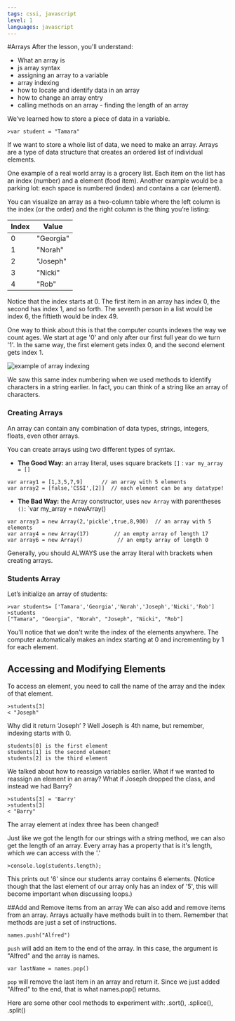 ```yaml
---
tags: cssi, javascript
level: 1
languages: javascript
---
```

#Arrays
After the lesson, you'll understand:
+ What an array is
+ js array syntax
+ assigning an array to a variable
+ array indexing
+ how to locate and identify data in an array
+ how to change an array entry
+ calling methods on an array - finding the length of an array

We’ve learned how to store a piece of data in a variable.

```
>var student = "Tamara"
```

If we want to store a whole list of data, we need to make an array. Arrays are a type of data structure that creates an ordered list of individual elements.

One example of a real world array is a grocery list. Each item on the list has an index (number) and a element (food item). Another example would be a parking lot: each space is numbered (index) and contains a car (element).

You can visualize an array as a two-column table where the left column is the index (or the order) and the right column is the thing you’re listing:

| Index | Value     |
|-------|-----------|
| 0     | "Georgia" |
| 1     | "Norah"   |
| 2     | "Joseph"  |
| 3     | "Nicki"   |
| 4     | "Rob"     |

Notice that the index starts at 0. The first item in an array has index 0, the second has index 1, and so forth. The seventh person in a list would be index 6, the fiftieth would be index 49.

One way to think about this is that the computer counts indexes the way we count ages. We start at age '0' and only after our first full year do we turn '1'. In the same way, the first element gets index 0, and the second element gets index 1.

![example of array indexing](https://newcircle.com/static/bookshelf/ruby_tutorial/array_indexing.png)

We saw this same index numbering when we used methods to identify characters in a string earlier. In fact, you can think of a string like an array of characters.

### Creating Arrays
An array can contain any combination of data types, strings, integers, floats, even other arrays.

You can create arrays using two different types of syntax.
* **The Good Way:** an array literal, uses square brackets `[]` : `var my_array = []`
```
var array1 = [1,3,5,7,9]      // an array with 5 elements
var array2 = [false,'CSSI',[2]]  // each element can be any datatype!
```

* **The Bad Way:** the Array constructor, uses `new Array` with parentheses `()`: `var my_array = newArray()

```
var array3 = new Array(2,'pickle',true,8,900)  // an array with 5 elements
var array4 = new Array(17)        // an empty array of length 17
var array6 = new Array()           // an empty array of length 0
```

Generally,  you should ALWAYS use the array literal with brackets when creating arrays.

### Students Array
Let’s initialize an array of students:
```
>var students= ['Tamara','Georgia','Norah','Joseph','Nicki','Rob']
>students
["Tamara", "Georgia", "Norah", "Joseph", "Nicki", "Rob"]
```

You'll notice that we don't write the index of the elements anywhere. The computer automatically makes an index starting at 0 and incrementing by 1 for each element.

## Accessing and Modifying Elements
To access an element, you need to call the name of the array and the index of that element.
```
>students[3]
< "Joseph"
```
Why did it return ‘Joseph’ ? Well Joseph is 4th name, but remember, indexing starts with 0. 

```
students[0] is the first element
students[1] is the second element
students[2] is the third element
```

We talked about how to reassign variables earlier. What if we wanted to reassign an element in an array? What if Joseph dropped the class, and instead we had Barry?
```
>students[3] = 'Barry'
>students[3]
< "Barry"
```
The array element at index three has been changed!

Just like we got the length for our strings with a string method, we can also get the length of an array. Every array has a property that is it's length, which we can access with the '.'
```
>console.log(students.length);
```
This prints out '6' since our students array contains 6 elements. (Notice though that the last element of our array only has an index of '5', this will become important when discussing loops.)

##Add and Remove items from an array
We can also add and remove items from an array. Arrays actually have methods built in to them. Remember that methods are just a set of instructions.
```
names.push("Alfred")
```
`push` will add an item to the end of the array. In this case, the argument is "Alfred" and the array is names.

```
var lastName = names.pop()
```
`pop` will remove the last item in an array and return it. Since we just added "Alfred" to the end, that is what names.pop() returns.

Here are some other cool methods to experiment with: .sort(), .splice(), .split()
